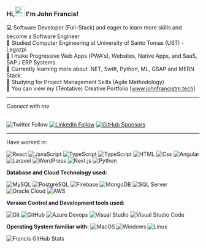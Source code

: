 ### Hi,<img src="https://raw.githubusercontent.com/MartinHeinz/MartinHeinz/master/wave.gif" width="25px"> I'm John Francis! 

 💻 Software Developer (Full-Stack) and eager to learn more skills and become a Software Engineer <br/>
 📖 Studied Computer Engineering at University of Santo Tomas (UST) - Legazpi <br/>
 📲 I make Progressive Web Apps (PWA's), Websites, Native Apps, and SaaS, SAP / ERP Systems. <br/>
 🤔 Currently learning more about .NET, Swift, Python, ML, GSAP and MERN Stack <br/>
 🎯 Studying for Project Management Skills (Agile Methodology) <br/>
 💬 You can view my (Tentative) Creative Portfolio [www.johnfrancistm.tech] <br/>

<hr/> <i>Connect with me </i> <br/> &nbsp

![Twitter Follow](https://img.shields.io/twitter/follow/johnfrancistm?label=Twitter%20&style=social)
[![LinkedIn Follow](https://img.shields.io/badge/LinkedIn-Follow-blue?style=social&logo=linkedin)](https://www.linkedin.com/in/john-francis-tamondong-866055232/)
[![GitHub Sponsors](https://img.shields.io/badge/GitHub-Sponsors-orange?style=social&logo=github)](https://github.com/sponsors/fraanciisq)



<hr/>
Have worked in: 
<p>

<img alt="React" src="https://img.shields.io/badge/React-61 DAFB? logo=react & logoColor-white&style=flat" />
<img alt="JavaScript" src="https://img.shields.io/badge/JavaScript-F7DF1E? logo=javascript &logoColor=white&style=flat" />
<img alt="TypeScript" src="https://img.shields.io/badge/TypeScript-3178C6?logo=typescript &logoColor=white&style=flat" />
<img alt="TypeScript" src="https://img.shields.io/badge/Node.js-339933?logo=node.js &logoColor-white&style=flat" />
<img alt="HTML" src="https://img.shields.io/badge/HTML-E34F26?logo-html5&logoColor=white&style=flat" />
<img alt="Css" src="https://img.shields.io/badge/CSS-1572B6?logo=css3&logoColor=white&style=flat" />
<img alt="Angular" src="https://img.shields.io/badge/Angular-DD0031?logo-angular&logoColor-white&style=flat" />
<img alt="Laravel" src="https://img.shields.io/badge/Laravel-FF2D20?logo=laravel&logoColor=white&style=flat" /> 
<img alt="WordPress" src="https://img.shields.io/badge/WordPress-21759B?logo=wordpress&logoColor=white&style=flat" /> 
<img alt="Next.js" src="https://img.shields.io/badge/Next.js-000000?logo=next.js&logoColor=white&style=flat" />
<img alt="Python" src="https://img.shields.io/badge/Python-3776AB?logo=python&logoColor=white&style=flat" /> 
 </p>


 **Database and Cloud Technology used:**
<p>
<img alt="MySQL" src="https://img.shields.io/badge/MySQL-4479A1?logo=mysql&logoColor=white&style=flat" /> 
<img alt="PostgreSQL" src="https://img.shields.io/badge/PostgreSQL-336791?logo-postgresql&logoColor-white&style=flat" />
<img alt="Firebase" src="https://img.shields.io/badge/Firebase-FFCA28?logo=firebase&logoColor=white&style=flat" /> 
<img alt="MongoDB" src="https://img.shields.io/badge/MongoDB-47A248?logo-mongodb & logoColor-white&style=flat" /> <img alt="SQL Server" src="https://img.shields.io/badge/SQL Server-CC2927?logo-microsoft+sql+server & logoColor=white&style=flat" /> 
<img alt="Oracle Cloud" src="https://img.shields.io/badge/Oracle-F80000?logo=oracle&logoColor=white&style=flat" />
<img alt="AWS" src="https://img.shields.io/badge/AWS-232F3E?logo=amazon+aws&logoColor=white&style=flat" /> 

</p>
 
**Version Control and Development tools used:**
<p>
<img alt="Git"src="https://img.shields.io/badge/Git-F05032?logo=git & logoColor-white&style=flat" />
<img alt="GitHub"src="https://img.shields.io/badge/GitHub-181717?logo=github&logoColor=white&style=flat" />
<img alt="Azure Devops"src="https://img.shields.io/badge/Azure DevOps-0078D7?logo-azure+devops &logoColor=-white&style=flat" /> <img alt="Visual Studio" src="https://img.shields.io/badge/Visual Studio-5C2D91?logo=visual+studio&logoColor-white&style=flat" />
<img alt="Visual Studio Code"src="https://img.shields.io/badge/Visual Studio Code-007ACC?logo-visual+studio+code & logoColor-white&style=flat" /> </p>

**Operating System familiar with:**
<img alt="MacOS" src="https://img.shields.io/badge/MacOS-000000?logo-macos &logoColor=white&style=flat" />
<img alt="Windows" src="https://img.shields.io/badge/Windows-0078D6?logo=windows &logoColor=white&style=flat" />
<img alt="Linux" src="https://img.shields.io/badge/Linux-FCC624?logo=linux &logoColor=black&style=flat" />
</p>

![Francis GitHub Stats](https://github-readme-stats.vercel.app/api?username=fraanciisq&theme=merko&show_icons=true)


